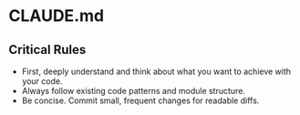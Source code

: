 # CLAUDE.md

## Critical Rules

- First, deeply understand and think about what you want to achieve with your code.
- Always follow existing code patterns and module structure.
- Be concise. Commit small, frequent changes for readable diffs.
